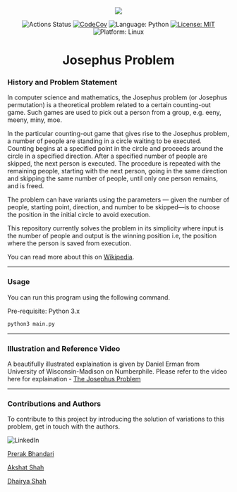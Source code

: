 <div align="center">
    <img src="https://miro.medium.com/v2/resize:fit:1400/1*4BQDN46Qwq8f4zznnhbhtw.gif">
</div>

<p align="center">
<img alt="Actions Status" src="https://github.com/bhandariprerak/josephus-problem/workflows/Test/badge.svg">
<a href="https://codecov.io/github/bhandariprerak/josephus-problem"><img alt="CodeCov" src="https://codecov.io/github/bhandariprerak/josephus-problem/graph/badge.svg?token=PIDT9JBKL4"></a> <!-- Code Coverage -->
<img alt="Language: Python" src="https://img.shields.io/badge/Language-Python-yellow"> <!-- Language-Python -->
<a href="https://github.com/bhandariprerak/josephus-problem/blob/main/LICENSE"><img alt="License: MIT" src="https://img.shields.io/badge/License-MIT-purple"></a> <!-- License-MIT -->
<img alt="Platform: Linux" src="https://img.shields.io/badge/Linux-FCC624?style=for-the-badge&logo=linux&logoColor=black"> <!-- Platform-Linux -->
</p>

<h1 align="center"> Josephus Problem </h1>

### History and Problem Statement

In computer science and mathematics, the Josephus problem (or Josephus permutation) is a theoretical problem related to a certain counting-out game. Such games are used to pick out a person from a group, e.g. eeny, meeny, miny, moe.

In the particular counting-out game that gives rise to the Josephus problem, a number of people are standing in a circle waiting to be executed. Counting begins at a specified point in the circle and proceeds around the circle in a specified direction. After a specified number of people are skipped, the next person is executed. The procedure is repeated with the remaining people, starting with the next person, going in the same direction and skipping the same number of people, until only one person remains, and is freed.

The problem can have variants using the parameters — given the number of people, starting point, direction, and number to be skipped—is to choose the position in the initial circle to avoid execution.

This repository currently solves the problem in its simplicity where input is the number of people and output is the winning position i.e, the position where the person is saved from execution.

You can read more about this on [Wikipedia](https://en.wikipedia.org/wiki/Josephus_problem).

---

### Usage

You can run this program using the following command.

Pre-requisite: Python 3.x

```sh
python3 main.py
```

---

### Illustration and Reference Video

A beautifully illustrated explaination is given by Daniel Erman from University of Wisconsin-Madison on Numberphile.
Please refer to the video here for explaination - [The Josephus Problem](https://www.youtube.com/watch?v=uCsD3ZGzMgE)

---

### Contributions and Authors

To contribute to this project by introducing the solution of variations to this problem, get in touch with the authors.

![LinkedIn](https://img.shields.io/badge/LinkedIn-0077B5?style=for-the-badge&logo=linkedin&logoColor=white)

[Prerak Bhandari](https://www.linkedin.com/in/prerak-bhandari/)

[Akshat Shah](https://www.linkedin.com/in/akshat-shah-3542201ba/)

[Dhairya Shah](https://www.linkedin.com/in/dhairya-shah-094728224/)

